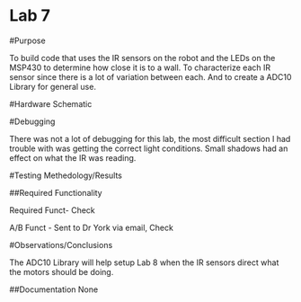 Lab 7
======
#Purpose

To build code that uses the IR sensors on the robot and the LEDs on the MSP430 to determine how close it is to a wall. To characterize each IR sensor since there is a lot of variation between each. And to create a ADC10 Library for general use. 

#Hardware Schematic



#Debugging

There was not a lot of debugging for this lab, the most difficult section I had trouble with was getting the correct light conditions. Small shadows had an effect on what the IR was reading. 

#Testing Methedology/Results



##Required Functionality

Required Funct- Check

A/B Funct - Sent to Dr York via email, Check

#Observations/Conclusions

The ADC10 Library will help setup Lab 8 when the IR sensors direct what the motors should be doing.

##Documentation
None
